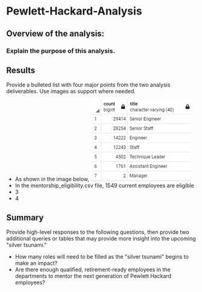 # Pewlett-Hackard-Analysis

## Overview of the analysis: 
### Explain the purpose of this analysis.

## Results

Provide a bulleted list with four major points from the two analysis deliverables. Use images as support where needed.
- As shown in the image below, 
![Alt Text](https://github.com/lyanneagger/Pewlett-Hackard-Analysis/blob/main/Data/retiring_titles.png)</br>
- In the mentorship_eligibility.csv file, 1549 current employees are eligible
- 3
- 4


## Summary



Provide high-level responses to the following questions, then provide two additional queries or tables that may provide more insight into the upcoming "silver tsunami."

- How many roles will need to be filled as the "silver tsunami" begins to make an impact?
- Are there enough qualified, retirement-ready employees in the departments to mentor the next generation of Pewlett Hackard employees?